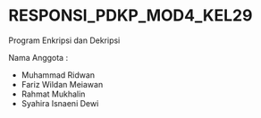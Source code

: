 # RESPONSI_PDKP_MOD4_KEL29
Program Enkripsi dan Dekripsi

Nama Anggota :
- Muhammad Ridwan
- Fariz Wildan Meiawan
- Rahmat Mukhalin
- Syahira Isnaeni Dewi
